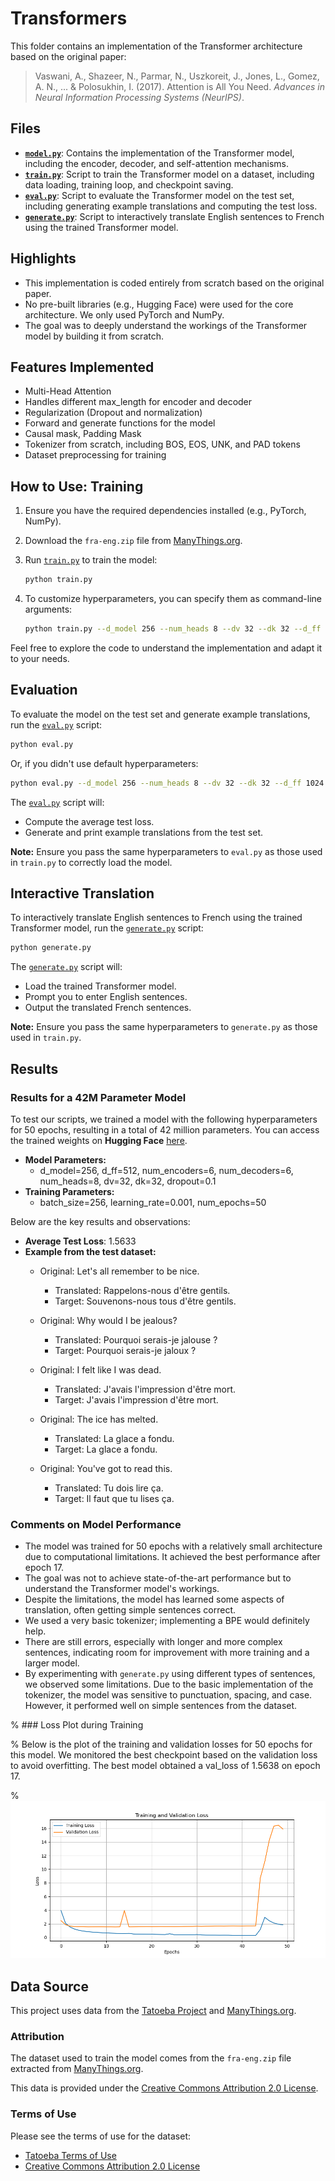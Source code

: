 # Transformers

This folder contains an implementation of the Transformer architecture based on the original paper:

> Vaswani, A., Shazeer, N., Parmar, N., Uszkoreit, J., Jones, L., Gomez, A. N., ... & Polosukhin, I. (2017). Attention is All You Need. *Advances in Neural Information Processing Systems (NeurIPS)*.

## Files

- **[`model.py`](model.py)**: Contains the implementation of the Transformer model, including the encoder, decoder, and self-attention mechanisms.
- **[`train.py`](train.py)**: Script to train the Transformer model on a dataset, including data loading, training loop, and checkpoint saving.
- **[`eval.py`](eval.py)**: Script to evaluate the Transformer model on the test set, including generating example translations and computing the test loss.
- **[`generate.py`](/transformers/generate.py)**: Script to interactively translate English sentences to French using the trained Transformer model.

## Highlights

- This implementation is coded entirely from scratch based on the original paper.
- No pre-built libraries (e.g., Hugging Face) were used for the core architecture. We only used PyTorch and NumPy.
- The goal was to deeply understand the workings of the Transformer model by building it from scratch.

## Features Implemented

- Multi-Head Attention
- Handles different max_length for encoder and decoder
- Regularization (Dropout and normalization)
- Forward and generate functions for the model
- Causal mask, Padding Mask
- Tokenizer from scratch, including BOS, EOS, UNK, and PAD tokens
- Dataset preprocessing for training

## How to Use: Training

1. Ensure you have the required dependencies installed (e.g., PyTorch, NumPy).
2. Download the `fra-eng.zip` file from [ManyThings.org](http://www.manythings.org/anki/).
3. Run [`train.py`](train.py) to train the model:

   ```bash
   python train.py
   ```
4. To customize hyperparameters, you can specify them as command-line arguments:

   ```bash
   python train.py --d_model 256 --num_heads 8 --dv 32 --dk 32 --d_ff 1024 --dropout 0.2 --num_encoders 6 --num_decoders 6 --batch_size 32 --learning_rate 0.0005 --num_epochs 20
   ```

Feel free to explore the code to understand the implementation and adapt it to your needs.

## Evaluation

To evaluate the model on the test set and generate example translations, run the [`eval.py`](eval.py) script:

   ```bash
   python eval.py
   ```

Or, if you didn't use default hyperparameters:

   ```bash
   python eval.py --d_model 256 --num_heads 8 --dv 32 --dk 32 --d_ff 1024 --dropout 0.2 --num_encoders 6 --num_decoders 6
   ```

The [`eval.py`](eval.py) script will:

- Compute the average test loss.
- Generate and print example translations from the test set.

**Note:** Ensure you pass the same hyperparameters to `eval.py` as those used in `train.py` to correctly load the model.

## Interactive Translation

To interactively translate English sentences to French using the trained Transformer model, run the [`generate.py`](generate.py) script:

   ```bash
   python generate.py
   ```

The [`generate.py`](generate.py) script will:

- Load the trained Transformer model.
- Prompt you to enter English sentences.
- Output the translated French sentences.

**Note:** Ensure you pass the same hyperparameters to `generate.py` as those used in `train.py`.

## Results

### Results for a 42M Parameter Model

To test our scripts, we trained a model with the following hyperparameters for 50 epochs, resulting in a total of 42 million parameters. You can access the trained weights on **Hugging Face** [here](https://huggingface.co/ValentinDorseuil/transformer_from_scratch_english_to_french_translation).

- **Model Parameters:**
  - d_model=256, d_ff=512, num_encoders=6, num_decoders=6, num_heads=8, dv=32, dk=32, dropout=0.1
- **Training Parameters:**
  - batch_size=256, learning_rate=0.001, num_epochs=50

Below are the key results and observations:

- **Average Test Loss**: 1.5633
- **Example from the test dataset:**
  - Original: Let's all remember to be nice.
    - Translated: Rappelons-nous d'être gentils.
    - Target: Souvenons-nous tous d'être gentils.

  - Original: Why would I be jealous?
    - Translated: Pourquoi serais-je jalouse ?
    - Target: Pourquoi serais-je jaloux ?

  - Original: I felt like I was dead.
    - Translated: J'avais l'impression d'être mort.
    - Target: J'avais l'impression d'être mort.

  - Original: The ice has melted.
    - Translated: La glace a fondu.
    - Target: La glace a fondu.

  - Original: You've got to read this.
    - Translated: Tu dois lire ça.
    - Target: Il faut que tu lises ça.

### Comments on Model Performance

- The model was trained for 50 epochs with a relatively small architecture due to computational limitations. It achieved the best performance after epoch 17.
- The goal was not to achieve state-of-the-art performance but to understand the Transformer model's workings.
- Despite the limitations, the model has learned some aspects of translation, often getting simple sentences correct.
- We used a very basic tokenizer; implementing a BPE would definitely help.
- There are still errors, especially with longer and more complex sentences, indicating room for improvement with more training and a larger model.
- By experimenting with `generate.py` using different types of sentences, we observed some limitations. Due to the basic implementation of the tokenizer, the model was sensitive to punctuation, spacing, and case. However, it performed well on simple sentences from the dataset.

% ### Loss Plot during Training

% Below is the plot of the training and validation losses for 50 epochs for this model. We monitored the best checkpoint based on the validation loss to avoid overfitting. The best model obtained a val_loss of 1.5638 on epoch 17.

% ![Loss Plot](loss_plot.png)

## Data Source

This project uses data from the [Tatoeba Project](http://tatoeba.org) and [ManyThings.org](http://www.manythings.org/anki/).

### Attribution

The dataset used to train the model comes from the `fra-eng.zip` file extracted from [ManyThings.org](http://www.manythings.org/anki/).

This data is provided under the [Creative Commons Attribution 2.0 License](http://creativecommons.org/licenses/by/2.0).

### Terms of Use

Please see the terms of use for the dataset:

- [Tatoeba Terms of Use](http://tatoeba.org/eng/terms_of_use)
- [Creative Commons Attribution 2.0 License](http://creativecommons.org/licenses/by/2.0)

